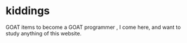 # kiddings
GOAT items
to become a GOAT programmer , I come here, and want to study anything of this website.
